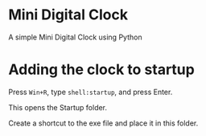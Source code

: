 # Mini Digital Clock
A simple Mini Digital Clock using Python

# Adding the clock to startup
Press `Win+R`, type `shell:startup`, and press Enter.

This opens the Startup folder.

Create a shortcut to the exe file and place it in this folder.
